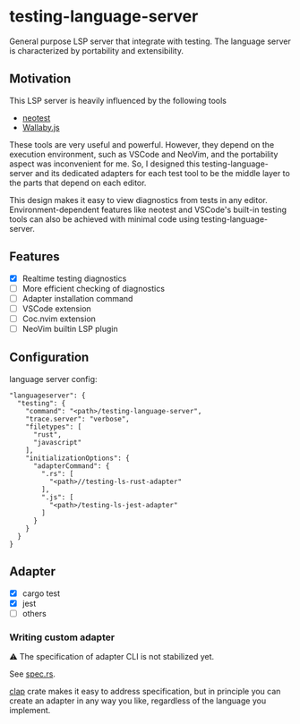 # testing-language-server

General purpose LSP server that integrate with testing.
The language server is characterized by portability and extensibility.

## Motivation
This LSP server is heavily influenced by the following tools

- [neotest](https://github.com/nvim-neotest/neotest)
- [Wallaby.js](https://wallabyjs.com)

These tools are very useful and powerful. However, they depend on the execution environment, such as VSCode and NeoVim, and the portability aspect was inconvenient for me.
So, I designed this testing-language-server and its dedicated adapters for each test tool to be the middle layer to the parts that depend on each editor. 

This design makes it easy to view diagnostics from tests in any editor. Environment-dependent features like neotest and VSCode's built-in testing tools can also be achieved with minimal code using testing-language-server.

## Features

- [x] Realtime testing diagnostics
- [ ] More efficient checking of diagnostics
- [ ] Adapter installation command
- [ ] VSCode extension
- [ ] Coc.nvim extension
- [ ] NeoVim builtin LSP plugin

## Configuration

language server config:

```
"languageserver": {
  "testing": {
    "command": "<path>/testing-language-server",
    "trace.server": "verbose",
    "filetypes": [
      "rust",
      "javascript"
    ],
    "initializationOptions": {
      "adapterCommand": {
        ".rs": [
          "<path>//testing-ls-rust-adapter"
        ],
        ".js": [
          "<path>/testing-ls-jest-adapter"
        ]
      }
    }
  }
}
```

## Adapter

- [x] cargo test
- [x] jest
- [ ] others

### Writing custom adapter
⚠ The specification of adapter CLI is not stabilized yet.

See [spec.rs](./src/spec.rs).

[clap](https://docs.rs/clap) crate makes it easy to address specification, but in principle you can create an adapter in any way you like, regardless of the language you implement.
